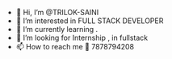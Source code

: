 - 👋 Hi, I’m @TRILOK-SAINI
- 👀 I’m interested in FULL STACK DEVELOPER 
- 🌱 I’m currently learning . 
- 💞️ I’m looking for Internship ,  in fullstack 
- 📫 How to reach me 📲 7878794208

<!---
TRILOK-SAINI/TRILOK-SAINI is a ✨ special ✨ repository because its `README.md` (this file) appears on your GitHub profile.
You can click the Preview link to take a look at your changes.
--->
